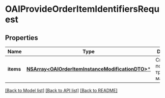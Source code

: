 # OAIProvideOrderItemIdentifiersRequest

## Properties
Name | Type | Description | Notes
------------ | ------------- | ------------- | -------------
**items** | [**NSArray&lt;OAIOrderItemInstanceModificationDTO&gt;***](OAIOrderItemInstanceModificationDTO.md) | Список позиций, требующих маркировки.  | 

[[Back to Model list]](../README.md#documentation-for-models) [[Back to API list]](../README.md#documentation-for-api-endpoints) [[Back to README]](../README.md)



